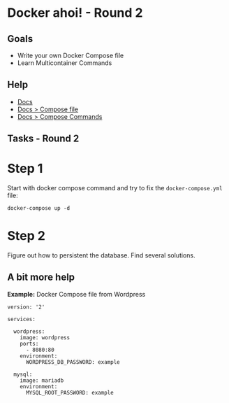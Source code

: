 # Docker ahoi! - Round 2

## Goals

* Write your own Docker Compose file
* Learn Multicontainer Commands

## Help

* [Docs](https://docs.docker.com)
* [Docs > Compose file](https://docs.docker.com/compose/compose-file/)
* [Docs > Compose Commands](https://docs.docker.com/compose/reference/)

## Tasks - Round 2

# Step 1

Start with docker compose command and try to fix the `docker-compose.yml` file:

`docker-compose up -d`

# Step 2

Figure out how to persistent the database.
Find several solutions.

## A bit more help

__Example:__ Docker Compose file from Wordpress

```
version: '2'

services:

  wordpress:
    image: wordpress
    ports:
      - 8080:80
    environment:
      WORDPRESS_DB_PASSWORD: example

  mysql:
    image: mariadb
    environment:
      MYSQL_ROOT_PASSWORD: example
```
